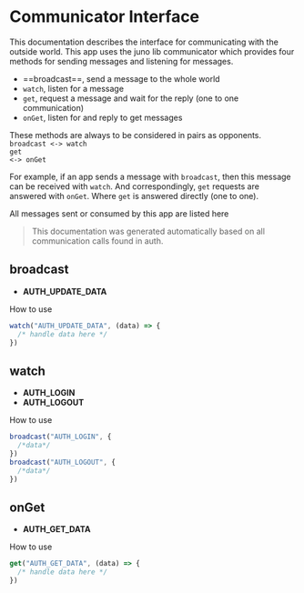 # Communicator Interface

This documentation describes the interface for communicating with the outside world. This app uses the juno lib communicator which provides four methods for sending messages and listening for messages.

- ==broadcast==, send a message to the whole world
- <code>watch</code>, listen for a message
- <code>get</code>, request a message and wait for the reply (one to one communication)
- <code>onGet</code>, listen for and reply to get messages

These methods are always to be considered in pairs as opponents.<br/><code>broadcast <-> watch</code><br/><code>get <-> onGet</code>

For example, if an app sends a message with <code>broadcast</code>, then this message can be received with <code>watch</code>. And correspondingly, <code>get</code> requests are answered with <code>onGet</code>. Where <code>get</code> is answered directly (one to one).

All messages sent or consumed by this app are listed here

> This documentation was generated automatically based on all communication calls found in auth.

## broadcast

- **AUTH_UPDATE_DATA**

How to use

```js
watch("AUTH_UPDATE_DATA", (data) => {
  /* handle data here */
})
```

## watch

- **AUTH_LOGIN**
- **AUTH_LOGOUT**

How to use

```js
broadcast("AUTH_LOGIN", {
  /*data*/
})
broadcast("AUTH_LOGOUT", {
  /*data*/
})
```

## onGet

- **AUTH_GET_DATA**

How to use

```js
get("AUTH_GET_DATA", (data) => {
  /* handle data here */
})
```
